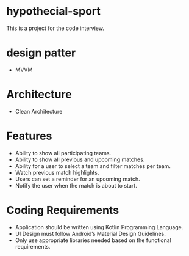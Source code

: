 # hypothecial-sport
This is a project for the code interview.

# design patter
- MVVM

# Architecture
- Clean Architecture

# Features
- Ability to show all participating teams.
- Ability to show all previous and upcoming matches.
- Ability for a user to select a team and filter matches per team.
- Watch previous match highlights.
- Users can set a reminder for an upcoming match.
- Notify the user when the match is about to start.

# Coding Requirements
- Application should be written using Kotlin Programming Language.
- UI Design must follow Android’s Material Design Guidelines.
- Only use appropriate libraries needed based on the functional requirements.
